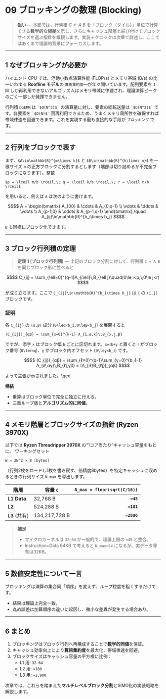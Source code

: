 # 09 ブロッキングの数理 (Blocking)

> **狙い** — 本節では、行列積 *C ← A B* を「ブロック（タイル）」単位で計算できる**数学的な根拠**を示し、さらにキャッシュ階層と結び付けてブロックサイズを選ぶ指針を概観します。実装テクニックは次章で詳述し、ここではあくまで理論的背景にフォーカスします。

---

## 1 なぜブロッキングが必要か

ハイエンド CPU では、浮動小数点演算性能 (FLOP/s) とメモリ帯域 (B/s) の比—いわゆる **Roofline モデル**の `算術集約度`—が年々開いています。配列要素を `1 回` しか再利用できないアルゴリズムはメモリ帯域に律速され、理論演算ピークのごく一部しか発揮できません。

行列積 `DGEMM` は `` `$O(N^3)$` `` の演算量に対し、要素の総転送量は `` `$O(N^2)$` `` です。各要素を `` `$O(N)$` `` 回再利用できるため、うまくメモリ局所性を確保すれば帯域律速を回避できます。これを実現する最も直接的な手段が `ブロッキング` です。

---

## 2 行列をブロックで表す

まず、`$A\in\mathbb{R}^{m\times k}$` と `$B\in\mathbb{R}^{k\times n}$` を一様サイズ `b` の正方ブロックに分割するとします（端部は切り詰めるか不完全ブロックになります）。整数

```
$p = \lceil m/b \rceil,\; q = \lceil k/b \rceil,\; r = \lceil n/b \rceil$
```

を用いると、例えば `A` は次のように書けます。

```math
$$
A = \begin{bmatrix}
  A_{00} & \cdots & A_{0,q-1} \\
  \vdots & \ddots & \vdots \\
  A_{p-1,0} & \cdots & A_{p-1,q-1}
\end{bmatrix},\quad
A_{ij}\in\mathbb{R}^{b_i\times b_j}
$$
```

`B` も同様にブロック化できます。

---

## 3 ブロック行列積の定理

> **定理 1 (ブロック行列積)** — 上記のブロック分割に対して、行列積 `C = A B` を同じブロック形に並べると

```math
$$
C_{ij} = \sum_{\ell=0}^{q-1}A_{i\ell}\,B_{\ell j}\quad(0\le i<p,\;0\le j<r)
$$
```

が成り立ちます。ここで `C_{ij}\in\mathbb{R}^{b_i\times b_j}` は `C` の `(i,j)` ブロックです。

### 証明

各 `C_{ij}` の `(α,β)` 成分 (`0\leα<b_i,0\leβ<b_j`) を展開すると

```
(C_{ij})_{αβ} = \sum_{x=0}^{k-1} A_{i,α,x}\;B_{x,j,β}
```

ですが、添字 `x` はブロック幅 `b` ごとに区切れます。`x=ℓb+γ` と置くと `ℓ` がブロック番号 (`0\leℓ<q`)、`γ` がブロック内オフセット (`0\leγ<b_ℓ`) です。

```math
$$
(C_{ij})_{αβ}
= \sum_{ℓ=0}^{q-1}\sum_{γ=0}^{b_ℓ-1}
  A_{iℓ,αγ}\,B_{ℓj,γβ}
= (A_{iℓ}B_{ℓj})_{αβ}
$$
```

よって主張が示されました。\qed

**帰結**
- 乗算はブロック単位で完全に独立に行える。
- 三重ループ版と**アルゴリズム的に同値**。

---

## 4 メモリ階層とブロックサイズの指針 (Ryzen 3970X)

以下では **Ryzen Threadripper 3970X** の“1コア当たり”キャッシュ容量をもとに、
ワーキングセット

```
W = 2N^2 × 8 [bytes]
```

（行列2枚をロードし1枚を書き戻す、倍精度8bytes）を特定キャッシュに収めるときの行列サイズ `N_max` を導出します。

| 階層              | 容量 `C`           | `N_max = floor(sqrt(C/16))` |
|-------------------|--------------------|-----------------------------:|
| **L1 Data**       | 32,768 B           | **`≈45`**                    |
| **L2**            | 524,288 B          | **`≈181`**                   |
| **L3** (共有)     | 134,217,728 B      | **`≈2896`**                  |

> **補足**
> - マイクロカーネルは `32–64` が一般的で、理論上限の `≈45` と整合。
> - Instruction+Data 64KB で考えると `N_max≈64` になるが、実データ専有は32KB。

---

## 5 数値安定性について一言

ブロッキングは演算の集合同「順序」を変えず、ループ粒度を粗くするだけです。

- 結果は理論上完全一致。
- 丸め誤差は加算順序の違いに起因し、微小な差異が発生する場合あり。

---

## 6 まとめ

1. ブロッキングはブロック行列へ再構成することで**数学的同値**を保証。
2. キャッシュ効率向上により**算術集約度**を最大化、帯域律速を回避。
3. ブロックサイズはキャッシュ容量の平方根に比例：
   - L1 用: `32–64`
   - L2 用: `≈180`
   - L3 用: `≈2,900`

次章では、これらを踏まえた**マルチレベルブロック分割**とSIMD化の実装戦略を解説します。

